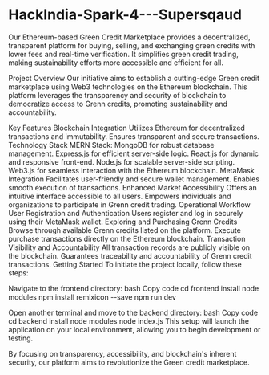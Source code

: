 # HackIndia-Spark-4---Supersqaud
Our Ethereum-based Green Credit Marketplace provides a decentralized, transparent platform for buying, selling, and exchanging green credits with lower fees and real-time verification. It simplifies green credit trading, making sustainability efforts more accessible and efficient for all.



Project Overview
Our initiative aims to establish a cutting-edge Green credit marketplace using Web3 technologies on the Ethereum blockchain. This platform leverages the transparency and security of blockchain to democratize access to Grenn credits, promoting sustainability and accountability.

Key Features
Blockchain Integration
Utilizes Ethereum for decentralized transactions and immutability.
Ensures transparent and secure transactions.
Technology Stack
MERN Stack:
MongoDB for robust database management.
Express.js for efficient server-side logic.
React.js for dynamic and responsive front-end.
Node.js for scalable server-side scripting.
Web3.js for seamless interaction with the Ethereum blockchain.
MetaMask Integration
Facilitates user-friendly and secure wallet management.
Enables smooth execution of transactions.
Enhanced Market Accessibility
Offers an intuitive interface accessible to all users.
Empowers individuals and organizations to participate in Grenn credit trading.
Operational Workflow
User Registration and Authentication
Users register and log in securely using their MetaMask wallet.
Exploring and Purchasing Grenn Credits
Browse through available Grenn credits listed on the platform.
Execute purchase transactions directly on the Ethereum blockchain.
Transaction Visibility and Accountability
All transaction records are publicly visible on the blockchain.
Guarantees traceability and accountability of Grenn credit transactions.
Getting Started
To initiate the project locally, follow these steps:

Navigate to the frontend directory:
bash
Copy code
cd frontend
install node modules
npm install remixicon --save
npm run dev


Open another terminal and move to the backend directory:
bash
Copy code
cd backend
install node modules
node index.js
This setup will launch the application on your local environment, allowing you to begin development or testing.

By focusing on transparency, accessibility, and blockchain's inherent security, our platform aims to revolutionize the Green credit marketplace.
